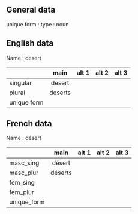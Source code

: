 ## General data

unique form :
type : noun

## English data

Name : desert

|             |  main   | alt 1 | alt 2 | alt 3 |
| :---------- | :-----: | :---: | :---: | ----- |
| singular    | desert  |       |       |       |
| plural      | deserts |       |       |       |
| unique form |         |       |       |       |

## French data

Name : désert

|             |  main   | alt 1 | alt 2 | alt 3 |
| :---------- | :-----: | :---: | :---: | :---: |
| masc_sing   | désert  |       |       |       |
| masc_plur   | déserts |       |       |       |
| fem_sing    |         |       |       |       |
| fem_plur    |         |       |       |       |
| unique_form |         |       |       |       |


